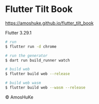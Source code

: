 # Flutter Tilt Book

https://amoshuke.github.io/flutter_tilt_book

Flutter 3.29.1

```sh
# run
$ flutter run -d chrome

# run the generator
$ dart run build_runner watch

# build web
$ flutter build web --release

# build web wasm
$ flutter build web --wasm --release
```

© AmosHuKe
